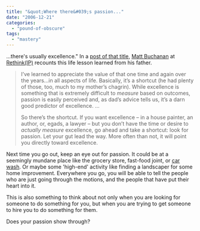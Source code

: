```yaml
---
title: "&quot;Where there&#039;s passion..."
date: "2006-12-21"
categories: 
  - "pound-of-obscure"
tags: 
  - "mastery"
---
```


...there's usually excellence." In a [post of that title](http://www.rethinkip.com/archives/where_theres_passion_theres_usually_excellence.html "Rethink(IP): Where there's passion, there's usually excellence"), [Matt Buchanan](http://rethinkip.com/rethinkrs/ "Rethink(IP) - Rethinkrs") at [Rethink(IP)](http://www.rethinkip.com/ "Rethink(IP)") recounts this life lesson learned from his father.

> I’ve learned to appreciate the value of that one time and again over the years…in all aspects of life. Basically, it’s a shortcut (he had plenty of those, too, much to my mother’s chagrin). While excellence is something that is extremely difficult to _measure_ based on outcomes, passion is easily perceived and, as dad’s advice tells us, it’s a darn good predictor of excellence. ...
> 
> So there’s the shortcut. If you want excellence – in a house painter, an author, or, egads, a lawyer – but you don’t have the time or desire to _actually measure_ excellence, go ahead and take a shortcut: look for passion. Let your gut lead the way. More often than not, it will point you directly toward excellence.

Next time you go out, keep an eye out for passion. It could be at a seemingly mundane place like the grocery store, fast-food joint, or [car wash](http://nsl.blogspot.com/2003/10/personal-mastery.html "...no straight lines...:  Personal mastery"). Or maybe some 'high-end' activity like finding a landscaper for some home improvement. Everywhere you go, you will be able to tell the people who are just going through the motions, and the people that have put their heart into it.

This is also something to think about not only when you are looking for someone to do something for you, but when you are trying to get someone to hire you to do something for them.

Does your passion show through?
